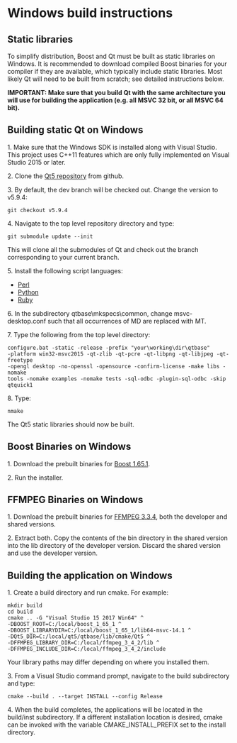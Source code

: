 Windows build instructions
==========================

Static libraries
----------------

To simplify distribution, Boost and Qt must be built as static 
libraries on Windows.  It is recommended to download compiled Boost 
binaries for your compiler if they are available, which typically include 
static libraries.  Most likely Qt will need to be built from 
scratch; see detailed instructions below.

**IMPORTANT: Make sure that you build Qt with the same architecture you
will use for building the application (e.g. all MSVC 32 bit, or all MSVC 
64 bit).**

Building static Qt on Windows
-----------------------------

1\. Make sure that the Windows SDK is installed along with Visual Studio.
    This project uses C++11 features which are only fully implemented on 
    Visual Studio 2015 or later.

2\. Clone the [Qt5 repository][QtRepo] from github.

3\. By default, the dev branch will be checked out.  Change the version to
    v5.9.4:

~~~~~~~~~~~~~~~~~~~~~~~~~~~~~~~~~~~~~~~~~~~~~~~~~~~~~~~~~~~~~~~~~~~~~{.sh}
git checkout v5.9.4
~~~~~~~~~~~~~~~~~~~~~~~~~~~~~~~~~~~~~~~~~~~~~~~~~~~~~~~~~~~~~~~~~~~~~

4\. Navigate to the top level repository directory and type:

~~~~~~~~~~~~~~~~~~~~~~~~~~~~~~~~~~~~~~~~~~~~~~~~~~~~~~~~~~~~~~~~~~~~~{.sh}
git submodule update --init
~~~~~~~~~~~~~~~~~~~~~~~~~~~~~~~~~~~~~~~~~~~~~~~~~~~~~~~~~~~~~~~~~~~~~

This will clone all the submodules of Qt and check out the branch
corresponding to your current branch.

5\. Install the following script languages:

* [Perl][Perl]
* [Python][Python]
* [Ruby][Ruby]

6\. In the subdirectory qtbase\\mkspecs\\common, change msvc-desktop.conf
    such that all occurrences of MD are replaced with MT.

7\. Type the following from the top level directory:

~~~~~~~~~~~~~~~~~~~~~~~~~~~~~~~~~~~~~~~~~~~~~~~~~~~~~~~~~~~~~~~~~~~~~{.sh}
configure.bat -static -release -prefix "your\working\dir\qtbase"
-platform win32-msvc2015 -qt-zlib -qt-pcre -qt-libpng -qt-libjpeg -qt-freetype
-opengl desktop -no-openssl -opensource -confirm-license -make libs -nomake
tools -nomake examples -nomake tests -sql-odbc -plugin-sql-odbc -skip qtquick1
~~~~~~~~~~~~~~~~~~~~~~~~~~~~~~~~~~~~~~~~~~~~~~~~~~~~~~~~~~~~~~~~~~~~~

8\. Type:

~~~~~~~~~~~~~~~~~~~~~~~~~~~~~~~~~~~~~~~~~~~~~~~~~~~~~~~~~~~~~~~~~~~~~{.sh}
nmake
~~~~~~~~~~~~~~~~~~~~~~~~~~~~~~~~~~~~~~~~~~~~~~~~~~~~~~~~~~~~~~~~~~~~~

The Qt5 static libraries should now be built.

Boost Binaries on Windows
------------------------------------
1\. Download the prebuilt binaries for [Boost 1.65.1][BoostBinaries].

2\. Run the installer.

FFMPEG Binaries on Windows
--------------------------
1\. Download the prebuilt binaries for [FFMPEG 3.3.4][FFMPEGBinaries], 
    both the developer and shared versions.

2\. Extract both.  Copy the contents of the bin directory in the shared
    version into the lib directory of the developer version.  Discard 
    the shared version and use the developer version.

Building the application on Windows
-----------------------------------

1\. Create a build directory and run cmake.  For example:

~~~~~~~~~~~~~~~~~~~~~~~~~~~~~~~~~~~~~~~~~~~~~~~~~~~~~~~~~~~~~~~~~~~~~{.sh}
mkdir build
cd build
cmake .. -G "Visual Studio 15 2017 Win64" ^
-DBOOST_ROOT=C:/local/boost_1_65_1 ^
-DBOOST_LIBRARYDIR=C:/local/boost_1_65_1/lib64-msvc-14.1 ^
-DQt5_DIR=C:/local/qt5/qtbase/lib/cmake/Qt5 ^
-DFFMPEG_LIBRARY_DIR=C:/local/ffmpeg_3_4_2/lib ^
-DFFMPEG_INCLUDE_DIR=C:/local/ffmpeg_3_4_2/include
~~~~~~~~~~~~~~~~~~~~~~~~~~~~~~~~~~~~~~~~~~~~~~~~~~~~~~~~~~~~~~~~~~~~~

Your library paths may differ depending on where you installed them.

3\. From a Visual Studio command prompt, navigate to the build subdirectory
    and type:

~~~~~~~~~~~~~~~~~~~~~~~~~~~~~~~~~~~~~~~~~~~~~~~~~~~~~~~~~~~~~~~~~~~~~{.sh}
cmake --build . --target INSTALL --config Release
~~~~~~~~~~~~~~~~~~~~~~~~~~~~~~~~~~~~~~~~~~~~~~~~~~~~~~~~~~~~~~~~~~~~~

4\. When the build completes, the applications will be located in the
    build/inst subdirectory.  If a different installation location is
    desired, cmake can be invoked with the variable CMAKE_INSTALL_PREFIX
    set to the install directory.

[QtRepo]: https://github.com/qt/qt5
[Perl]: https://www.perl.org/
[Python]: https://www.python.org/
[Ruby]: http://rubyinstaller.org/
[zlib]: https://github.com/madler/zlib
[libjpeg]: https://github.com/LuaDist/libjpeg
[libpng]: https://github.com/glennrp/libpng
[BoostBinaries]: https://sourceforge.net/projects/boost/files/boost-binaries/1.65.1/
[FFMPEGBinaries]: https://ffmpeg.zeranoe.com/builds/

